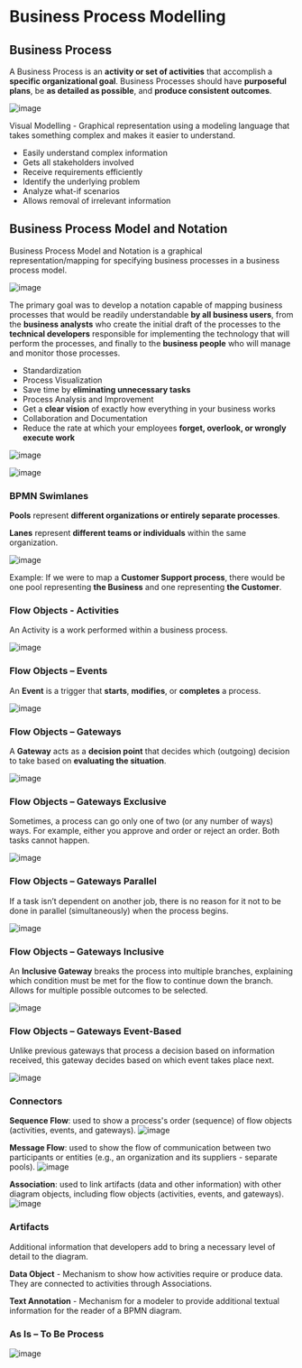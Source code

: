 # Business Process Modelling

## Business Process

A Business Process is an **activity or set of activities** that accomplish a **specific organizational goal**. Business Processes should have **purposeful plans**, be **as detailed as possible**, and **produce consistent outcomes**.

![image](https://github.com/pirocorp/IT-Business-Analysis/assets/34960418/b2419b63-bae5-486f-b818-b7872f23d095)

Visual Modelling - Graphical representation using a modeling language that takes something complex and makes it easier to understand.

 - Easily understand complex information
 - Gets all stakeholders involved
 - Receive requirements efficiently
 - Identify the underlying problem
 - Analyze what-if scenarios
 - Allows removal of irrelevant information

## Business Process Model and Notation

Business Process Model and Notation is a graphical representation/mapping for specifying business processes in a business process model.

![image](https://github.com/pirocorp/IT-Business-Analysis/assets/34960418/c058ea3b-c316-4a79-a4b2-073b501f7013)

The primary goal was to develop a notation capable of mapping business processes that would be readily understandable **by all business users**, from the **business analysts** who create the initial draft of the processes to the **technical developers** responsible for implementing the technology that will perform the processes, and finally to the **business people** who will manage and monitor those processes.

- Standardization
- Process Visualization
- Save time by **eliminating unnecessary tasks**
- Process Analysis and Improvement
- Get a **clear vision** of exactly how everything in your business works
- Collaboration and Documentation
- Reduce the rate at which your employees **forget, overlook, or wrongly execute work**

![image](https://github.com/pirocorp/IT-Business-Analysis/assets/34960418/7199fe3a-f1d1-4fb6-beae-ac8559805489)

![image](https://github.com/pirocorp/IT-Business-Analysis/assets/34960418/c6a59fcc-4325-4ed2-a241-21d4d58f7fbf)

### BPMN Swimlanes

**Pools** represent **different organizations or entirely separate processes**.

**Lanes** represent **different teams or individuals** within the same organization.

![image](https://github.com/pirocorp/IT-Business-Analysis/assets/34960418/7e74370d-910b-4d9f-b058-c6501f12708a)

Example: If we were to map a **Customer Support process**, there would be one pool representing **the Business** and one representing **the Customer**.


### Flow Objects - Activities

An Activity is a work performed within a business process.

![image](https://github.com/pirocorp/IT-Business-Analysis/assets/34960418/98ee94d1-4d1b-409f-8c94-25f8415cdffd)


### Flow Objects – Events

An **Event** is a trigger that **starts**, **modifies**, or **completes** a process.

![image](https://github.com/pirocorp/IT-Business-Analysis/assets/34960418/b93a2561-3279-40a9-8163-f1b135a5437e)


### Flow Objects – Gateways

A **Gateway** acts as a **decision point** that decides which (outgoing) decision to take based on **evaluating the situation**.

![image](https://github.com/pirocorp/IT-Business-Analysis/assets/34960418/1fba311d-a949-4221-a0f8-78212ca96193)


### Flow Objects – Gateways Exclusive 

Sometimes, a process can go only one of two (or any number of ways) ways. For example, either you approve and order or reject an order. Both tasks cannot happen.

![image](https://github.com/pirocorp/IT-Business-Analysis/assets/34960418/10bbba62-6b4e-4c66-b6bc-92406cab4aac)


### Flow Objects – Gateways Parallel

If a task isn’t dependent on another job, there is no reason for it not to be done in parallel (simultaneously) when the process begins.

![image](https://github.com/pirocorp/IT-Business-Analysis/assets/34960418/4bc03602-99ae-43e8-a922-1777e8cfa642)


### Flow Objects – Gateways Inclusive

An **Inclusive Gateway** breaks the process into multiple branches, explaining which condition must be met for the flow to continue down the branch. Allows for multiple possible outcomes to be selected.

![image](https://github.com/pirocorp/IT-Business-Analysis/assets/34960418/9e7c5656-be57-43c9-9e0d-332d5d4455cc)


### Flow Objects – Gateways Event-Based

Unlike previous gateways that process a decision based on information received, this gateway decides based on which event takes place next.

![image](https://github.com/pirocorp/IT-Business-Analysis/assets/34960418/e68813be-3504-4e8b-b22a-830c3376d193)


### Connectors

**Sequence Flow**: used to show a process's order (sequence) of flow objects (activities, events, and gateways). ![image](https://github.com/pirocorp/IT-Business-Analysis/assets/34960418/35ed8640-67e6-44dd-9ac0-0ab23dac1540)

**Message Flow**: used to show the flow of communication between two participants or entities (e.g., an organization and its suppliers - separate pools). ![image](https://github.com/pirocorp/IT-Business-Analysis/assets/34960418/0a88db22-3c39-4649-bc4c-507f9f815b1e)

**Association**: used to link artifacts (data and other information) with other diagram objects, including flow objects (activities, events, and gateways). ![image](https://github.com/pirocorp/IT-Business-Analysis/assets/34960418/1035b2bb-fe2f-44cf-acca-df51b959d9c2)


### Artifacts

Additional information that developers add to bring a necessary level of detail to the diagram.

**Data Object** - Mechanism to show how activities require or produce data. They are connected to activities through Associations.

**Text Annotation** - Mechanism for a modeler to provide additional textual information for the reader of a BPMN diagram.


### As Is – To Be Process

![image](https://github.com/pirocorp/IT-Business-Analysis/assets/34960418/a430751d-5b5a-4e2a-a6fb-2435c53a7fb4)
